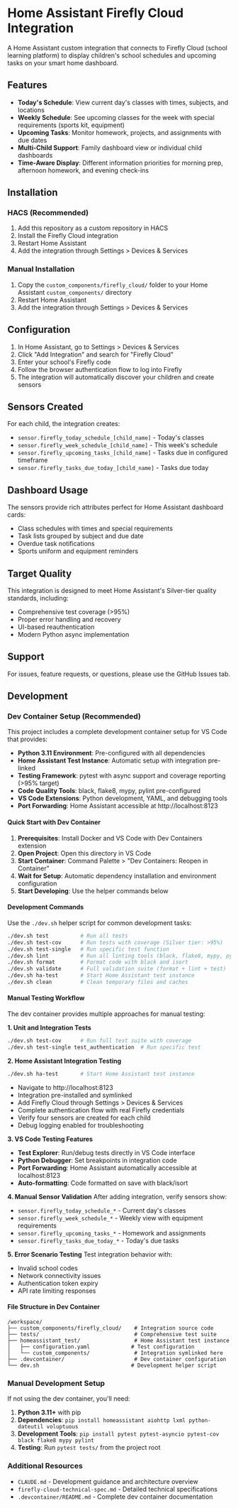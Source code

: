 # Home Assistant Firefly Cloud Integration

A Home Assistant custom integration that connects to Firefly Cloud (school learning platform) to display children's school schedules and upcoming tasks on your smart home dashboard.

## Features

- **Today's Schedule**: View current day's classes with times, subjects, and locations
- **Weekly Schedule**: See upcoming classes for the week with special requirements (sports kit, equipment)
- **Upcoming Tasks**: Monitor homework, projects, and assignments with due dates
- **Multi-Child Support**: Family dashboard view or individual child dashboards
- **Time-Aware Display**: Different information priorities for morning prep, afternoon homework, and evening check-ins

## Installation

### HACS (Recommended)
1. Add this repository as a custom repository in HACS
2. Install the Firefly Cloud integration
3. Restart Home Assistant
4. Add the integration through Settings > Devices & Services

### Manual Installation
1. Copy the `custom_components/firefly_cloud/` folder to your Home Assistant `custom_components/` directory
2. Restart Home Assistant
3. Add the integration through Settings > Devices & Services

## Configuration

1. In Home Assistant, go to Settings > Devices & Services
2. Click "Add Integration" and search for "Firefly Cloud"
3. Enter your school's Firefly code
4. Follow the browser authentication flow to log into Firefly
5. The integration will automatically discover your children and create sensors

## Sensors Created

For each child, the integration creates:
- `sensor.firefly_today_schedule_[child_name]` - Today's classes
- `sensor.firefly_week_schedule_[child_name]` - This week's schedule  
- `sensor.firefly_upcoming_tasks_[child_name]` - Tasks due in configured timeframe
- `sensor.firefly_tasks_due_today_[child_name]` - Tasks due today

## Dashboard Usage

The sensors provide rich attributes perfect for Home Assistant dashboard cards:
- Class schedules with times and special requirements
- Task lists grouped by subject and due date
- Overdue task notifications
- Sports uniform and equipment reminders

## Target Quality

This integration is designed to meet Home Assistant's Silver-tier quality standards, including:
- Comprehensive test coverage (>95%)
- Proper error handling and recovery
- UI-based reauthentication
- Modern Python async implementation

## Support

For issues, feature requests, or questions, please use the GitHub Issues tab.

## Development

### Dev Container Setup (Recommended)

This project includes a complete development container setup for VS Code that provides:

- **Python 3.11 Environment**: Pre-configured with all dependencies
- **Home Assistant Test Instance**: Automatic setup with integration pre-linked
- **Testing Framework**: pytest with async support and coverage reporting (>95% target)
- **Code Quality Tools**: black, flake8, mypy, pylint pre-configured
- **VS Code Extensions**: Python development, YAML, and debugging tools
- **Port Forwarding**: Home Assistant accessible at http://localhost:8123

#### Quick Start with Dev Container

1. **Prerequisites**: Install Docker and VS Code with Dev Containers extension
2. **Open Project**: Open this directory in VS Code
3. **Start Container**: Command Palette > "Dev Containers: Reopen in Container"
4. **Wait for Setup**: Automatic dependency installation and environment configuration
5. **Start Developing**: Use the helper commands below

#### Development Commands

Use the `./dev.sh` helper script for common development tasks:

```bash
./dev.sh test          # Run all tests
./dev.sh test-cov      # Run tests with coverage (Silver tier: >95%)
./dev.sh test-single   # Run specific test function
./dev.sh lint          # Run all linting tools (black, flake8, mypy, pylint)
./dev.sh format        # Format code with black and isort
./dev.sh validate      # Full validation suite (format + lint + test)
./dev.sh ha-test       # Start Home Assistant test instance
./dev.sh clean         # Clean temporary files and caches
```

#### Manual Testing Workflow

The dev container provides multiple approaches for manual testing:

**1. Unit and Integration Tests**
```bash
./dev.sh test-cov      # Run full test suite with coverage
./dev.sh test-single test_authentication  # Run specific test
```

**2. Home Assistant Integration Testing**
```bash
./dev.sh ha-test       # Start Home Assistant test instance
```
- Navigate to http://localhost:8123
- Integration pre-installed and symlinked
- Add Firefly Cloud through Settings > Devices & Services
- Complete authentication flow with real Firefly credentials
- Verify four sensors are created for each child
- Debug logging enabled for troubleshooting

**3. VS Code Testing Features**
- **Test Explorer**: Run/debug tests directly in VS Code interface
- **Python Debugger**: Set breakpoints in integration code
- **Port Forwarding**: Home Assistant automatically accessible at localhost:8123
- **Auto-formatting**: Code formatted on save with black/isort

**4. Manual Sensor Validation**
After adding integration, verify sensors show:
- `sensor.firefly_today_schedule_*` - Current day's classes
- `sensor.firefly_week_schedule_*` - Weekly view with equipment requirements
- `sensor.firefly_upcoming_tasks_*` - Homework and assignments
- `sensor.firefly_tasks_due_today_*` - Today's due tasks

**5. Error Scenario Testing**
Test integration behavior with:
- Invalid school codes
- Network connectivity issues
- Authentication token expiry
- API rate limiting responses

#### File Structure in Dev Container

```
/workspace/
├── custom_components/firefly_cloud/    # Integration source code
├── tests/                              # Comprehensive test suite
├── homeassistant_test/                 # Home Assistant test instance
│   ├── configuration.yaml             # Test configuration
│   └── custom_components/              # Integration symlinked here
├── .devcontainer/                      # Dev container configuration
└── dev.sh                             # Development helper script
```

### Manual Development Setup

If not using the dev container, you'll need:

1. **Python 3.11+** with pip
2. **Dependencies**: `pip install homeassistant aiohttp lxml python-dateutil voluptuous`
3. **Development Tools**: `pip install pytest pytest-asyncio pytest-cov black flake8 mypy pylint`
4. **Testing**: Run `pytest tests/` from the project root

### Additional Resources

- `CLAUDE.md` - Development guidance and architecture overview
- `firefly-cloud-technical-spec.md` - Detailed technical specifications
- `.devcontainer/README.md` - Complete dev container documentation
